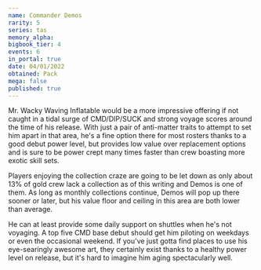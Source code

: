 ```yaml
---
name: Commander Demos
rarity: 5
series: tas
memory_alpha:
bigbook_tier: 4
events: 6
in_portal: true
date: 04/01/2022
obtained: Pack
mega: false
published: true
---
```


Mr. Wacky Waving Inflatable would be a more impressive offering if not caught in a tidal surge of CMD/DIP/SUCK and strong voyage scores around the time of his release. With just a pair of anti-matter traits to attempt to set him apart in that area, he's a fine option there for most rosters thanks to a good debut power level, but provides low value over replacement options and is sure to be power crept many times faster than crew boasting more exotic skill sets.

Players enjoying the collection craze are going to be let down as only about 13% of gold crew lack a collection as of this writing and Demos is one of them. As long as monthly collections continue, Demos will pop up there sooner or later, but his value floor and ceiling in this area are both lower than average.

He can at least provide some daily support on shuttles when he's not voyaging. A top five CMD base debut should get him piloting on weekdays or even the occasional weekend. If you've just gotta find places to use his eye-searingly awesome art, they certainly exist thanks to a healthy power level on release, but it's hard to imagine him aging spectacularly well.
